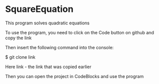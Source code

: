 # SquareEquation #

This program solves quadratic equations

To use the program, you need to click on the Code button on github and copy the link

Then insert the following command into the console:

$ git clone link

Here link - the link that was copied earlier

Then you can open the project in CodeBlocks and use the program

